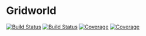 # Gridworld

[![Build Status](https://travis-ci.com/sriram13m/Gridworld.jl.svg?branch=master)](https://travis-ci.com/sriram13m/Gridworld.jl)
[![Build Status](https://ci.appveyor.com/api/projects/status/github/sriram13m/Gridworld.jl?svg=true)](https://ci.appveyor.com/project/sriram13m/Gridworld-jl)
[![Coverage](https://codecov.io/gh/sriram13m/Gridworld.jl/branch/master/graph/badge.svg)](https://codecov.io/gh/sriram13m/Gridworld.jl)
[![Coverage](https://coveralls.io/repos/github/sriram13m/Gridworld.jl/badge.svg?branch=master)](https://coveralls.io/github/sriram13m/Gridworld.jl?branch=master)
